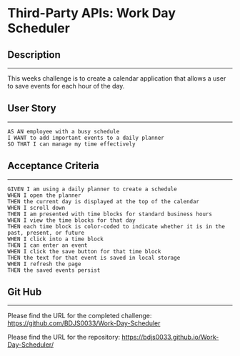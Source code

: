 # Third-Party APIs: Work Day Scheduler

## Description
________

This weeks challenge is to create a calendar application that allows a user to save events for each hour of the day.


## User Story
____________
```
AS AN employee with a busy schedule
I WANT to add important events to a daily planner
SO THAT I can manage my time effectively
```

## Acceptance Criteria
___
```
GIVEN I am using a daily planner to create a schedule
WHEN I open the planner
THEN the current day is displayed at the top of the calendar
WHEN I scroll down
THEN I am presented with time blocks for standard business hours
WHEN I view the time blocks for that day
THEN each time block is color-coded to indicate whether it is in the past, present, or future
WHEN I click into a time block
THEN I can enter an event
WHEN I click the save button for that time block
THEN the text for that event is saved in local storage
WHEN I refresh the page
THEN the saved events persist
```

## Git Hub
___

Please find the URL for the completed challenge: https://github.com/BDJS0033/Work-Day-Scheduler

Please find the URL for the repository: https://bdjs0033.github.io/Work-Day-Scheduler/